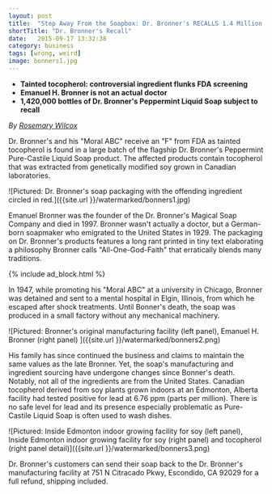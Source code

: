 ```yaml
---
layout: post
title:  "Step Away From the Soapbox: Dr. Bronner's RECALLS 1.4 Million Units of Poisonous Pure-Castile Liquid Soap"
shortTitle: "Dr. Bronner's Recall"
date:   2015-09-17 13:32:38
category: business
tags: [wrong, weird]
image: bonners1.jpg
---
```


- __Tainted tocopherol: controversial ingredient flunks FDA screening__
- __Emanuel H. Bronner is not an actual doctor__
- __1,420,000 bottles of Dr. Bronner's Peppermint Liquid Soap subject to recall__

*By [Rosemary Wilcox](https://www.facebook.com/rosemarypwilcox)*

Dr. Bronner's and his "Moral ABC" receive an "F" from FDA as tainted tocopherol is found in a large batch of the flagship Dr. Bronner's Peppermint Pure-Castile Liquid Soap product. The affected products contain tocopherol that was extracted from genetically modified soy grown in Canadian laboratories. 

![Pictured: Dr. Bronner's soap packaging with the offending ingredient circled in red.]({{site.url }}/watermarked/bonners1.jpg)

Emanuel Bronner was the founder of the Dr. Bronner's Magical Soap Company and died in 1997.  Bronner wasn't actually a doctor, but a German-born soapmaker who emigrated to the United States in 1929. The packaging on Dr. Bronner's products features a long rant printed in tiny text elaborating a philosophy Bronner calls "All-One-God-Faith" that erratically blends many traditions. 

{% include ad_block.html %}

In 1947, while promoting his "Moral ABC" at a university in Chicago, Bronner was detained and sent to a mental hospital in Elgin, Illinois, from which he escaped after shock treatments. Until Bonner's death, the soap was produced in a small factory without any mechanical machinery. 

![Pictured: Bronner's original manufacturing facility (left panel), Emanuel H. Bronner (right panel) ]({{site.url }}/watermarked/bonners2.png)

His family has since continued the business and claims to maintain the same values as the late Bronner. Yet, the soap's manufacturing and ingredient sourcing have undergone changes since Bonner's death.  Notably, not all of the ingredients are from the United States.  Canadian tocopherol derived from soy plants grown indoors at an Edmonton, Alberta facility had tested positive for lead at 6.76 ppm (parts per million). There is no safe level for lead and its presence especially problematic as Pure-Castile Liquid Soap is often used to wash dishes. 

![Pictured: Inside Edmonton indoor growing facility for soy (left panel), Inside Edmonton indoor growing facility for soy (right panel) and tocopherol (right panel detail)]({{site.url }}/watermarked/bonners3.png)

Dr. Bronner's customers can send their soap back to the Dr. Bronner's manufacturing facility at 751 N Citracado Pkwy, Escondido, CA 92029 for a full refund, shipping included.
